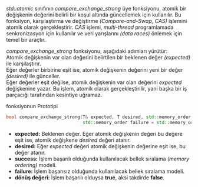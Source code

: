 _std::atomic_ sınıfının _compare_exchange_strong_ üye fonksiyonu, atomik bir değişkenin değerini belirli bir koşul altında güncellemek için kullanılır.
Bu fonksiyon, karşılaştırma ve değiştirme _(Compare-and-Swap, CAS)_ işlemini atomik olarak gerçekleştirir. _CAS_ işlemi, _multi-thread_ programlamada senkronizasyon için kullanılır ve veri yarışlarını _(data races)_ önlemek için temel bir araçtır.<br>

_compare_exchange_strong_ fonksiyonu, aşağıdaki adımları yürütür: <br>
Atomik değişkenin var olan değerini belirtilen bir beklenen değer _(expected)_ ile karşılaştırır.<br>
Eğer değerler birbirine eşit ise, atomik değişkenin değerini yeni bir değer _(desired)_ ile günceller.<br>
Eğer değerler eşit değilse, atomik değişkenin var olan değerini _expected_ değişkenine yazar. Bu işlem, atomik olarak gerçekleştirilir, yani başka bir iş parçacığı tarafından kesintiye uğramaz.

fonksiyonun Prototipi
```cpp
bool compare_exchange_strong(T& expected, T desired, std::memory_order success = std::memory_order_seq_cst, 
                             std::memory_order failure = std::memory_order_seq_cst);
```

- **expected:** Beklenen değer. Eğer atomik değişkenin değeri bu değere eşit ise, atomik değişkene _desired_ değeri atanır.
- **desired:** Eğer _expected_ değeri atomik değişkenin değerine eşit ise, bu değer atanır.
- **success:** İşlem başarılı olduğunda kullanılacak bellek sıralama _(memory ordering)_ modeli.
- **failure:** İşlem başarısız olduğunda kullanılacak bellek sıralama modeli.
- **dönüş değeri:** İşlem başarılı olduysa **true**, aksi takdirde **false**.
